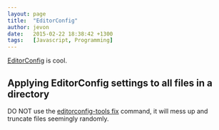 ```yaml
---
layout: page
title:  "EditorConfig"
author: jevon
date:   2015-02-22 18:38:42 +1300
tags:   [Javascript, Programming]
---
```


<a href="http://editorconfig.org">EditorConfig</a> is cool.

## Applying EditorConfig settings to all files in a directory

DO NOT use the <a href="https://www.npmjs.com/package/editorconfig-tools">editorconfig-tools fix</a> command, it will mess up and truncate files seemingly randomly.
